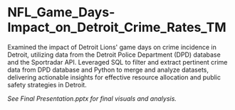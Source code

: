 # NFL_Game_Days-Impact_on_Detroit_Crime_Rates_TM
Examined the impact of Detroit Lions' game days on crime incidence in Detroit, utilizing data from the Detroit Police Department (DPD) database and the Sportradar API.
Leveraged SQL to filter and extract pertinent crime data from DPD database and Python to merge and analyze datasets, delivering actionable insights for effective resource allocation and public safety strategies in Detroit.

*See Final Presentation.pptx for final visuals and analysis.*
